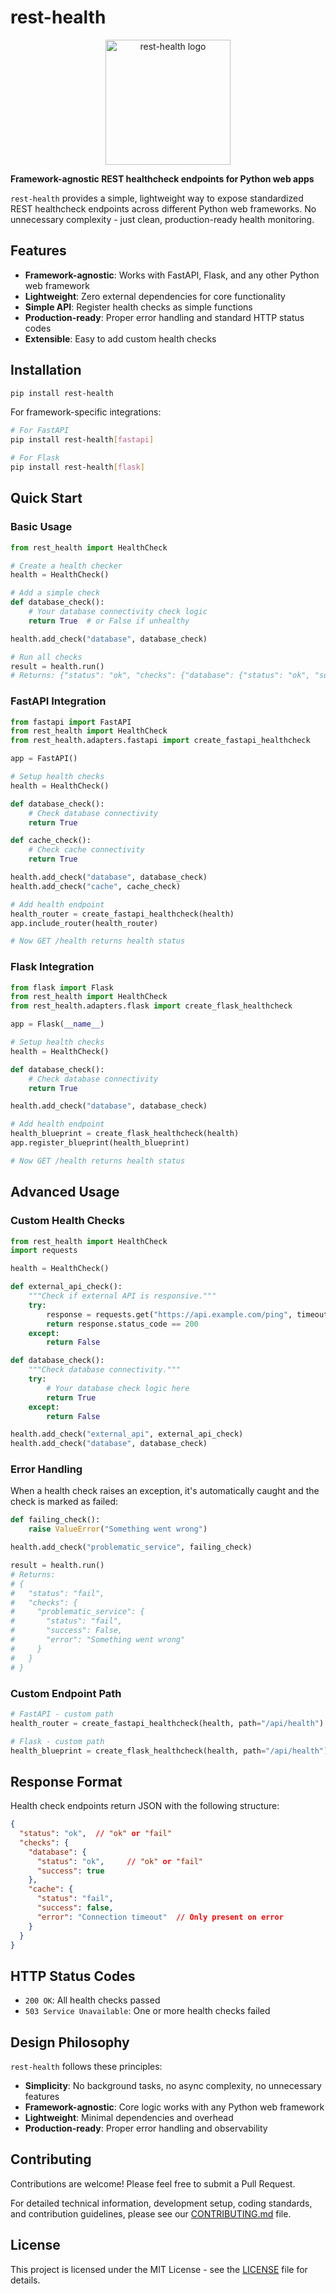 # rest-health

<div align="center">
  <img src="./assets/rest-health-logo.png" alt="rest-health logo" width="200">
</div>

**Framework-agnostic REST healthcheck endpoints for Python web apps**

`rest-health` provides a simple, lightweight way to expose standardized REST healthcheck endpoints across different Python web frameworks. No unnecessary complexity - just clean, production-ready health monitoring.

## Features

- **Framework-agnostic**: Works with FastAPI, Flask, and any other Python web framework
- **Lightweight**: Zero external dependencies for core functionality
- **Simple API**: Register health checks as simple functions
- **Production-ready**: Proper error handling and standard HTTP status codes
- **Extensible**: Easy to add custom health checks

## Installation

```bash
pip install rest-health
```

For framework-specific integrations:

```bash
# For FastAPI
pip install rest-health[fastapi]

# For Flask
pip install rest-health[flask]
```

## Quick Start

### Basic Usage

```python
from rest_health import HealthCheck

# Create a health checker
health = HealthCheck()

# Add a simple check
def database_check():
    # Your database connectivity check logic
    return True  # or False if unhealthy

health.add_check("database", database_check)

# Run all checks
result = health.run()
# Returns: {"status": "ok", "checks": {"database": {"status": "ok", "success": True}}}
```

### FastAPI Integration

```python
from fastapi import FastAPI
from rest_health import HealthCheck
from rest_health.adapters.fastapi import create_fastapi_healthcheck

app = FastAPI()

# Setup health checks
health = HealthCheck()

def database_check():
    # Check database connectivity
    return True

def cache_check():
    # Check cache connectivity  
    return True

health.add_check("database", database_check)
health.add_check("cache", cache_check)

# Add health endpoint
health_router = create_fastapi_healthcheck(health)
app.include_router(health_router)

# Now GET /health returns health status
```

### Flask Integration

```python
from flask import Flask
from rest_health import HealthCheck
from rest_health.adapters.flask import create_flask_healthcheck

app = Flask(__name__)

# Setup health checks
health = HealthCheck()

def database_check():
    # Check database connectivity
    return True

health.add_check("database", database_check)

# Add health endpoint
health_blueprint = create_flask_healthcheck(health)
app.register_blueprint(health_blueprint)

# Now GET /health returns health status
```

## Advanced Usage

### Custom Health Checks

```python
from rest_health import HealthCheck
import requests

health = HealthCheck()

def external_api_check():
    """Check if external API is responsive."""
    try:
        response = requests.get("https://api.example.com/ping", timeout=5)
        return response.status_code == 200
    except:
        return False

def database_check():
    """Check database connectivity."""
    try:
        # Your database check logic here
        return True
    except:
        return False

health.add_check("external_api", external_api_check)
health.add_check("database", database_check)
```

### Error Handling

When a health check raises an exception, it's automatically caught and the check is marked as failed:

```python
def failing_check():
    raise ValueError("Something went wrong")

health.add_check("problematic_service", failing_check)

result = health.run()
# Returns:
# {
#   "status": "fail",
#   "checks": {
#     "problematic_service": {
#       "status": "fail",
#       "success": False,
#       "error": "Something went wrong"
#     }
#   }
# }
```

### Custom Endpoint Path

```python
# FastAPI - custom path
health_router = create_fastapi_healthcheck(health, path="/api/health")

# Flask - custom path  
health_blueprint = create_flask_healthcheck(health, path="/api/health")
```

## Response Format

Health check endpoints return JSON with the following structure:

```json
{
  "status": "ok",  // "ok" or "fail"
  "checks": {
    "database": {
      "status": "ok",     // "ok" or "fail"
      "success": true
    },
    "cache": {
      "status": "fail",
      "success": false,
      "error": "Connection timeout"  // Only present on error
    }
  }
}
```

## HTTP Status Codes

- `200 OK`: All health checks passed
- `503 Service Unavailable`: One or more health checks failed

## Design Philosophy

`rest-health` follows these principles:

- **Simplicity**: No background tasks, no async complexity, no unnecessary features
- **Framework-agnostic**: Core logic works with any Python web framework
- **Lightweight**: Minimal dependencies and overhead
- **Production-ready**: Proper error handling and observability

## Contributing

Contributions are welcome! Please feel free to submit a Pull Request.

For detailed technical information, development setup, coding standards, and contribution guidelines, please see our [CONTRIBUTING.md](CONTRIBUTING.md) file.

## License

This project is licensed under the MIT License - see the [LICENSE](LICENSE) file for details.
